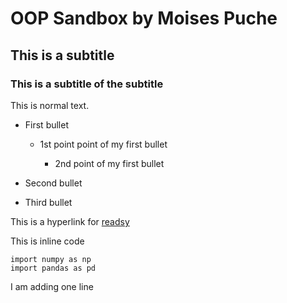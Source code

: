 # OOP Sandbox by Moises Puche

## This is a subtitle

### This is a subtitle of the subtitle

This is normal text.

- First bullet

    - 1st point point of my first bullet

       - 2nd point of my first bullet

- Second bullet

- Third bullet

This is a hyperlink for [readsy](http://www.readsy.co/)

This is inline code 
```
import numpy as np 
import pandas as pd
```
I am adding one line 
